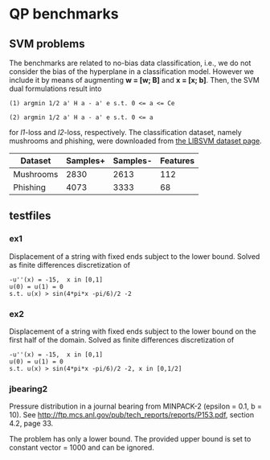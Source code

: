 # QP benchmarks
## SVM problems

The benchmarks are related to no-bias data classification, i.e., we do not consider the bias of the hyperplane in a classification model. However we include it by means of augmenting **w = [w; B]** and **x = [x; b]**. Then, the SVM dual formulations result into 

```
(1) argmin 1/2 a' H a - a' e s.t. 0 <= a <= Ce
```

```
(2) argmin 1/2 a' H a - a' e s.t. 0 <= a
```

for *l1*-loss and *l2*-loss, respectively. The classification dataset, namely mushrooms and phishing, were downloaded from [the LIBSVM dataset page](https://www.csie.ntu.edu.tw/~cjlin/libsvmtools/datasets/binary.html). 


| Dataset   | Samples+ | Samples- | Features |
|-----------|----------|----------|----------|
| Mushrooms | 2830     | 2613     | 112      |
| Phishing  | 4073     | 3333     | 68       |


## testfiles
### ex1
Displacement of a string with fixed ends subject to the lower bound. Solved as finite differences discretization of
```
-u''(x) = -15,  x in [0,1]
u(0) = u(1) = 0
s.t. u(x) > sin(4*pi*x -pi/6)/2 -2
```

### ex2
Displacement of a string with fixed ends subject to the lower bound on the first half of the domain. Solved as finite differences discretization of
```
-u''(x) = -15,  x in [0,1]
u(0) = u(1) = 0
s.t. u(x) > sin(4*pi*x -pi/6)/2 -2, x in [0,1/2]
```

### jbearing2
Pressure distribution in a journal bearing from MINPACK-2 (epsilon = 0.1, b = 10). See http://ftp.mcs.anl.gov/pub/tech_reports/reports/P153.pdf, section 4.2, page 33.

The problem has only a lower bound. The provided upper bound is set to constant vector = 1000 and can be ignored.

